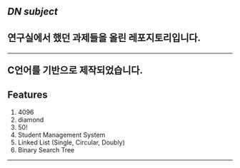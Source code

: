 ## _DN subject_
연구실에서 했던 과제들을 올린 레포지토리입니다.<hr/>
C언어를 기반으로 제작되었습니다.
---
## Features
1. 4096
2. diamond
3. 50!
4. Student Management System
5. Linked List (Single, Circular, Doubly)
6. Binary Search Tree

---
